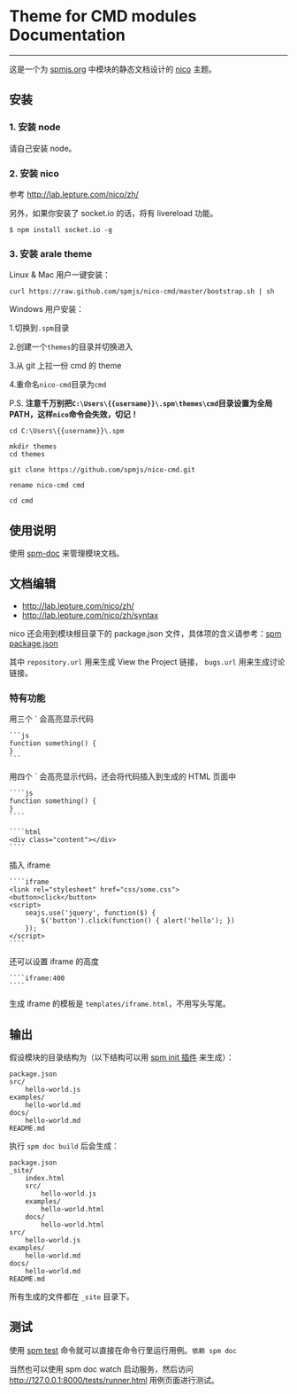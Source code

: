# Theme for CMD modules Documentation

---

这是一个为 [spmjs.org](http://spmjs.org) 中模块的静态文档设计的 [nico](http://lab.lepture.com/nico/) 主题。


## 安装


### 1. 安装 node

请自己安装 node。


### 2. 安装 nico

参考 http://lab.lepture.com/nico/zh/

另外，如果你安装了 socket.io 的话，将有 livereload 功能。

```
$ npm install socket.io -g
```

### 3. 安装 arale theme

Linux & Mac 用户一键安装：

```
curl https://raw.github.com/spmjs/nico-cmd/master/bootstrap.sh | sh
```

Windows 用户安装：

1.切换到`.spm`目录

2.创建一个`themes`的目录并切换进入

3.从 git 上拉一份 cmd 的 theme

4.重命名`nico-cmd`目录为`cmd`

P.S. __注意千万别把`C:\Users\{{username}}\.spm\themes\cmd`目录设置为全局PATH，这样`nico`命令会失效，切记！__

```
cd C:\Users\{{username}}\.spm

mkdir themes
cd themes

git clone https://github.com/spmjs/nico-cmd.git

rename nico-cmd cmd

cd cmd
```

## 使用说明

使用 [spm-doc](https://github.com/spmjs/spm-doc) 来管理模块文档。

## 文档编辑

- http://lab.lepture.com/nico/zh/
- http://lab.lepture.com/nico/zh/syntax

nico 还会用到模块根目录下的 package.json 文件，具体项的含义请参考：[spm package.json](https://github.com/spmjs/spm/wiki/package.json)

其中 ``repository.url`` 用来生成 View the Project 链接， ``bugs.url`` 用来生成讨论链接。


### 特有功能

用三个 ` 会高亮显示代码

    ```js
    function something() {
    }
    ```

用四个 ` 会高亮显示代码，还会将代码插入到生成的 HTML 页面中

    ````js
    function something() {
    }
    ````

    ````html
    <div class="content"></div>
    ````

插入 iframe

    ````iframe
    <link rel="stylesheet" href="css/some.css">
    <button>click</button>
    <script>
        seajs.use('jquery', function($) {
            $('button').click(function() { alert('hello'); })
        });
    </script>
    ````

还可以设置 iframe 的高度

    ````iframe:400
    ````

生成 iframe 的模板是 `templates/iframe.html`，不用写头写尾。



## 输出

假设模块的目录结构为（以下结构可以用 [spm init 插件](https://github.com/spmjs/spm-init) 来生成）：

```
package.json
src/
    hello-world.js
examples/
    hello-world.md
docs/
    hello-world.md
README.md
```

执行 `spm doc build` 后会生成：

```
package.json
_site/
    index.html
    src/
        hello-world.js
    examples/
        hello-world.html
    docs/
        hello-world.html
src/
    hello-world.js
examples/
    hello-world.md
docs/
    hello-world.md
README.md
```

所有生成的文件都在 `_site` 目录下。


## 测试

使用 [spm test](http://docs.spmjs.org/cli/test) 命令就可以直接在命令行里运行用例。`依赖 spm doc`

当然也可以使用 spm doc watch 启动服务，然后访问 http://127.0.0.1:8000/tests/runner.html 用例页面进行测试。
